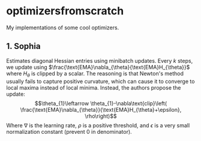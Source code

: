 # optimizersfromscratch

My implementations of some cool optimizers. 

## 1. Sophia
Estimates diagonal Hessian entries using minibatch updates. Every $k$ steps, we update using $\frac{\text{EMA}\nabla_{\theta}{\text{EMA}H_{\theta}}$ where $H_{\theta}$ is clipped by a scalar. The reasoning is that Newton's method usually fails to capture positive curvature, which can cause it to converge to local maxima instead of local minima. Instead, the authors propose the update:
$$\theta_{1}\leftarrow \theta_{1}-\nabla\text{clip}\left( \frac{\text{EMA}\nabla_{\theta}}{\text{EMA}H_{\theta}+\epsilon}, \rho\right)$$
Where $\nabla$ is the learning rate, $\rho$ is a positive threshold, and $\epsilon$ is a very small normalization constant (prevent $0$ in denominator).
